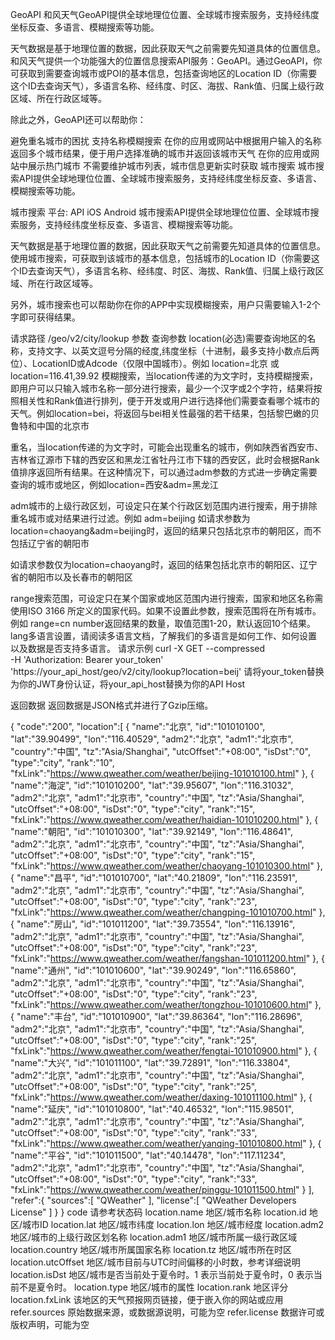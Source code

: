 GeoAPI
和风天气GeoAPI提供全球地理位位置、全球城市搜索服务，支持经纬度坐标反查、多语言、模糊搜索等功能。

天气数据是基于地理位置的数据，因此获取天气之前需要先知道具体的位置信息。和风天气提供一个功能强大的位置信息搜索API服务：GeoAPI。通过GeoAPI，你可获取到需要查询城市或POI的基本信息，包括查询地区的Location ID（你需要这个ID去查询天气），多语言名称、经纬度、时区、海拔、Rank值、归属上级行政区域、所在行政区域等。

除此之外，GeoAPI还可以帮助你：

避免重名城市的困扰
支持名称模糊搜索
在你的应用或网站中根据用户输入的名称返回多个城市结果，便于用户选择准确的城市并返回该城市天气
在你的应用或网站中展示热门城市
不需要维护城市列表，城市信息更新实时获取
城市搜索
城市搜索API提供全球地理位位置、全球城市搜索服务，支持经纬度坐标反查、多语言、模糊搜索等功能。

城市搜索
平台: API iOS Android
城市搜索API提供全球地理位位置、全球城市搜索服务，支持经纬度坐标反查、多语言、模糊搜索等功能。

天气数据是基于地理位置的数据，因此获取天气之前需要先知道具体的位置信息。使用城市搜索，可获取到该城市的基本信息，包括城市的Location ID（你需要这个ID去查询天气），多语言名称、经纬度、时区、海拔、Rank值、归属上级行政区域、所在行政区域等。

另外，城市搜索也可以帮助你在你的APP中实现模糊搜索，用户只需要输入1-2个字即可获得结果。

请求路径 
/geo/v2/city/lookup
参数 
查询参数
location(必选)需要查询地区的名称，支持文字、以英文逗号分隔的经度,纬度坐标（十进制，最多支持小数点后两位）、LocationID或Adcode（仅限中国城市）。例如 location=北京 或 location=116.41,39.92
模糊搜索，当location传递的为文字时，支持模糊搜索，即用户可以只输入城市名称一部分进行搜索，最少一个汉字或2个字符，结果将按照相关性和Rank值进行排列，便于开发或用户进行选择他们需要查看哪个城市的天气。例如location=bei，将返回与bei相关性最强的若干结果，包括黎巴嫩的贝鲁特和中国的北京市

重名，当location传递的为文字时，可能会出现重名的城市，例如陕西省西安市、吉林省辽源市下辖的西安区和黑龙江省牡丹江市下辖的西安区，此时会根据Rank值排序返回所有结果。在这种情况下，可以通过adm参数的方式进一步确定需要查询的城市或地区，例如location=西安&adm=黑龙江

adm城市的上级行政区划，可设定只在某个行政区划范围内进行搜索，用于排除重名城市或对结果进行过滤。例如 adm=beijing
如请求参数为location=chaoyang&adm=beijing时，返回的结果只包括北京市的朝阳区，而不包括辽宁省的朝阳市

如请求参数仅为location=chaoyang时，返回的结果包括北京市的朝阳区、辽宁省的朝阳市以及长春市的朝阳区

range搜索范围，可设定只在某个国家或地区范围内进行搜索，国家和地区名称需使用ISO 3166 所定义的国家代码。如果不设置此参数，搜索范围将在所有城市。例如 range=cn
number返回结果的数量，取值范围1-20，默认返回10个结果。
lang多语言设置，请阅读多语言文档，了解我们的多语言是如何工作、如何设置以及数据是否支持多语言。
请求示例 
curl -X GET --compressed \
-H 'Authorization: Bearer your_token' \
'https://your_api_host/geo/v2/city/lookup?location=beij'
请将your_token替换为你的JWT身份认证，将your_api_host替换为你的API Host

返回数据 
返回数据是JSON格式并进行了Gzip压缩。

{
  "code":"200",
  "location":[
    {
      "name":"北京",
      "id":"101010100",
      "lat":"39.90499",
      "lon":"116.40529",
      "adm2":"北京",
      "adm1":"北京市",
      "country":"中国",
      "tz":"Asia/Shanghai",
      "utcOffset":"+08:00",
      "isDst":"0",
      "type":"city",
      "rank":"10",
      "fxLink":"https://www.qweather.com/weather/beijing-101010100.html"
    },
    {
      "name":"海淀",
      "id":"101010200",
      "lat":"39.95607",
      "lon":"116.31032",
      "adm2":"北京",
      "adm1":"北京市",
      "country":"中国",
      "tz":"Asia/Shanghai",
      "utcOffset":"+08:00",
      "isDst":"0",
      "type":"city",
      "rank":"15",
      "fxLink":"https://www.qweather.com/weather/haidian-101010200.html"
    },
    {
      "name":"朝阳",
      "id":"101010300",
      "lat":"39.92149",
      "lon":"116.48641",
      "adm2":"北京",
      "adm1":"北京市",
      "country":"中国",
      "tz":"Asia/Shanghai",
      "utcOffset":"+08:00",
      "isDst":"0",
      "type":"city",
      "rank":"15",
      "fxLink":"https://www.qweather.com/weather/chaoyang-101010300.html"
    },
    {
      "name":"昌平",
      "id":"101010700",
      "lat":"40.21809",
      "lon":"116.23591",
      "adm2":"北京",
      "adm1":"北京市",
      "country":"中国",
      "tz":"Asia/Shanghai",
      "utcOffset":"+08:00",
      "isDst":"0",
      "type":"city",
      "rank":"23",
      "fxLink":"https://www.qweather.com/weather/changping-101010700.html"
    },
    {
      "name":"房山",
      "id":"101011200",
      "lat":"39.73554",
      "lon":"116.13916",
      "adm2":"北京",
      "adm1":"北京市",
      "country":"中国",
      "tz":"Asia/Shanghai",
      "utcOffset":"+08:00",
      "isDst":"0",
      "type":"city",
      "rank":"23",
      "fxLink":"https://www.qweather.com/weather/fangshan-101011200.html"
    },
    {
      "name":"通州",
      "id":"101010600",
      "lat":"39.90249",
      "lon":"116.65860",
      "adm2":"北京",
      "adm1":"北京市",
      "country":"中国",
      "tz":"Asia/Shanghai",
      "utcOffset":"+08:00",
      "isDst":"0",
      "type":"city",
      "rank":"23",
      "fxLink":"https://www.qweather.com/weather/tongzhou-101010600.html"
    },
    {
      "name":"丰台",
      "id":"101010900",
      "lat":"39.86364",
      "lon":"116.28696",
      "adm2":"北京",
      "adm1":"北京市",
      "country":"中国",
      "tz":"Asia/Shanghai",
      "utcOffset":"+08:00",
      "isDst":"0",
      "type":"city",
      "rank":"25",
      "fxLink":"https://www.qweather.com/weather/fengtai-101010900.html"
    },
    {
      "name":"大兴",
      "id":"101011100",
      "lat":"39.72891",
      "lon":"116.33804",
      "adm2":"北京",
      "adm1":"北京市",
      "country":"中国",
      "tz":"Asia/Shanghai",
      "utcOffset":"+08:00",
      "isDst":"0",
      "type":"city",
      "rank":"25",
      "fxLink":"https://www.qweather.com/weather/daxing-101011100.html"
    },
    {
      "name":"延庆",
      "id":"101010800",
      "lat":"40.46532",
      "lon":"115.98501",
      "adm2":"北京",
      "adm1":"北京市",
      "country":"中国",
      "tz":"Asia/Shanghai",
      "utcOffset":"+08:00",
      "isDst":"0",
      "type":"city",
      "rank":"33",
      "fxLink":"https://www.qweather.com/weather/yanqing-101010800.html"
    },
    {
      "name":"平谷",
      "id":"101011500",
      "lat":"40.14478",
      "lon":"117.11234",
      "adm2":"北京",
      "adm1":"北京市",
      "country":"中国",
      "tz":"Asia/Shanghai",
      "utcOffset":"+08:00",
      "isDst":"0",
      "type":"city",
      "rank":"33",
      "fxLink":"https://www.qweather.com/weather/pinggu-101011500.html"
    }
  ],
  "refer":{
    "sources":[
      "QWeather"
    ],
    "license":[
      "QWeather Developers License"
    ]
  }
}
code 请参考状态码
location.name 地区/城市名称
location.id 地区/城市ID
location.lat 地区/城市纬度
location.lon 地区/城市经度
location.adm2 地区/城市的上级行政区划名称
location.adm1 地区/城市所属一级行政区域
location.country 地区/城市所属国家名称
location.tz 地区/城市所在时区
location.utcOffset 地区/城市目前与UTC时间偏移的小时数，参考详细说明
location.isDst 地区/城市是否当前处于夏令时。1 表示当前处于夏令时，0 表示当前不是夏令时。
location.type 地区/城市的属性
location.rank 地区评分
location.fxLink 该地区的天气预报网页链接，便于嵌入你的网站或应用
refer.sources 原始数据来源，或数据源说明，可能为空
refer.license 数据许可或版权声明，可能为空